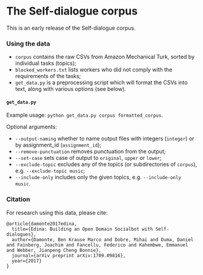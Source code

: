 # The Self-dialogue corpus
This is an early release of the Self-dialogue corpus.

### Using the data
* `corpus` contains the raw CSVs from Amazon Mechanical Turk, sorted by individual tasks (topics);
* `blocked_workers.txt` lists workers who did not comply with the requirements of the tasks;
* `get_data.py` is a preprocessing script which will format the CSVs into text, along with various options (see below).

#### `get_data.py`
Example usage: `python get_data.py corpus formatted_corpus`.

Optional arguments:
* `--output-naming` whether to name output files with integers (`integer`) or by assignment_id (`assignment_id`);
* `--remove-punctuation` removes punctuation from the output;
* `--set-case` sets case of output to `original`, `upper` or `lower`;
* `--exclude-topic` excludes any of the topics (or subdirectories of `corpus`), e.g. `--exclude-topic music`;
* `--include-only` includes only the given topics, e.g. `--include-only music`.

### Citation
For research using this data, please cite:
```
@article{damonte2017edina,
  title={Edina: Building an Open Domain Socialbot with Self-dialogues},
  author={Damonte, Ben Krause Marco and Dobre, Mihai and Duma, Daniel and Fainberg, Joachim and Fancellu, Federico and Kahembwe, Emmanuel and Webber, Jianpeng Cheng Bonnie},
  journal={arXiv preprint arXiv:1709.09816},
  year={2017}
}
```
